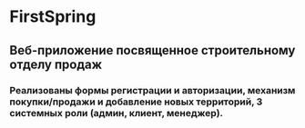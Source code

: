 # FirstSpring
## Веб-приложение посвященное строительному отделу продаж
### Реализованы формы регистрации и авторизации, механизм покупки/продажи и добавление новых территорий, 3 системных роли (админ, клиент, менеджер).
